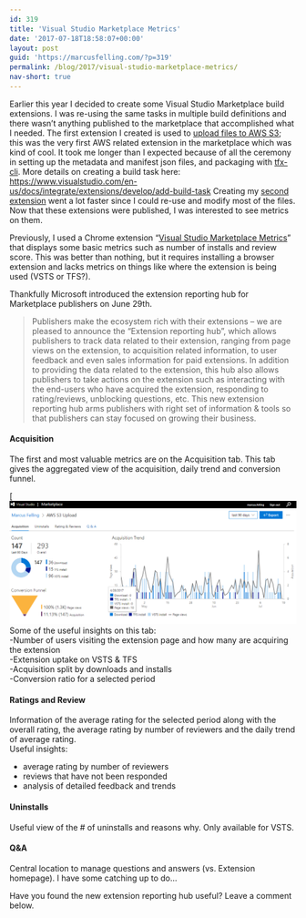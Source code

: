 ```yaml
---
id: 319
title: 'Visual Studio Marketplace Metrics'
date: '2017-07-18T18:58:07+00:00'
layout: post
guid: 'https://marcusfelling.com/?p=319'
permalink: /blog/2017/visual-studio-marketplace-metrics/
nav-short: true
---
```


Earlier this year I decided to create some Visual Studio Marketplace build extensions. I was re-using the same tasks in multiple build definitions and there wasn’t anything published to the marketplace that accomplished what I needed. The first extension I created is used to [upload files to AWS S3](https://marketplace.visualstudio.com/items?itemName=MFelling.AWSS3Upload); this was the very first AWS related extension in the marketplace which was kind of cool. It took me longer than I expected because of all the ceremony in setting up the metadata and manifest json files, and packaging with [tfx-cli](https://www.visualstudio.com/en-us/docs/integrate/extensions/develop/add-build-task#cli). More details on creating a build task here: <https://www.visualstudio.com/en-us/docs/integrate/extensions/develop/add-build-task> Creating my [second extension](https://marketplace.visualstudio.com/items?itemName=MFelling.AzureStorageUpload) went a lot faster since I could re-use and modify most of the files. Now that these extensions were published, I was interested to see metrics on them.

Previously, I used a Chrome extension “[Visual Studio Marketplace Metrics](https://chrome.google.com/webstore/detail/visual-studio-marketplace/fifncokofckhanlhmdacdnkbempmopbo?hl=en-GB&gl=GB)” that displays some basic metrics such as number of installs and review score. This was better than nothing, but it requires installing a browser extension and lacks metrics on things like where the extension is being used (VSTS or TFS?).

Thankfully Microsoft introduced the extension reporting hub for Marketplace publishers on June 29th.

> Publishers make the ecosystem rich with their extensions – we are pleased to announce the “Extension reporting hub”, which allows publishers to track data related to their extension, ranging from page views on the extension, to acquisition related information, to user feedback and even sales information for paid extensions. In addition to providing the data related to the extension, this hub also allows publishers to take actions on the extension such as interacting with the end-users who have acquired the extension, responding to rating/reviews, unblocking questions, etc. This new extension reporting hub arms publishers with right set of information &amp; tools so that publishers can stay focused on growing their business.

#### Acquisition

The first and most valuable metrics are on the Acquisition tab. This tab gives the aggregated view of the acquisition, daily trend and conversion funnel.

[![acquisitionTab](/content/uploads/2017/07/acquisitionTab.png)  
Some of the useful insights on this tab:  
-Number of users visiting the extension page and how many are acquiring the extension  
-Extension uptake on VSTS &amp; TFS  
-Acquisition split by downloads and installs  
-Conversion ratio for a selected period

#### **Ratings and Review**

Information of the average rating for the selected period along with the overall rating, the average rating by number of reviewers and the daily trend of average rating.  
Useful insights:

- average rating by number of reviewers
- reviews that have not been responded
- analysis of detailed feedback and trends

#### **Uninstalls**

Useful view of the # of uninstalls and reasons why. Only available for VSTS.

#### Q&amp;A

Central location to manage questions and answers (vs. Extension homepage). I have some catching up to do…

Have you found the new extension reporting hub useful? Leave a comment below.